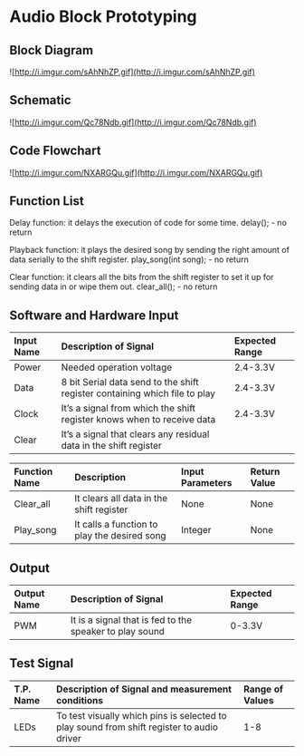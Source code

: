 # Audio Block Prototyping #



## Block Diagram ##

![http://i.imgur.com/sAhNhZP.gif](http://i.imgur.com/sAhNhZP.gif)

## Schematic ##

![http://i.imgur.com/Qc78Ndb.gif](http://i.imgur.com/Qc78Ndb.gif)

## Code Flowchart ##

![http://i.imgur.com/NXARGQu.gif](http://i.imgur.com/NXARGQu.gif)

## Function List ##

Delay function: it delays the execution of code for some time.
delay(); - no return

Playback function: it plays the desired song by sending the right amount of data serially to the shift register.
play\_song(int song); - no return

Clear function: it clears all the bits from the shift register to set it up for sending data in or wipe them out.
clear\_all(); - no return

## Software and Hardware Input ##

| **Input Name** | **Description of Signal** | **Expected Range** |
|:---------------|:--------------------------|:-------------------|
| Power | Needed operation voltage | 2.4-3.3V |
| Data | 8 bit Serial data send to the shift register containing which file to play | 2.4-3.3V |
| Clock | It’s a signal from which the shift register knows when to receive data | 2.4-3.3V |
| Clear | It’s a signal that clears any residual data in the shift register |

| **Function Name** | **Description** | **Input Parameters** | **Return Value** |
|:------------------|:----------------|:---------------------|:-----------------|
| Clear\_all | It clears all data in the shift register | None | None |
| Play\_song | It calls a function to play the desired song | Integer | None |

## Output ##

| **Output Name** | **Description of Signal** | **Expected Range** |
|:----------------|:--------------------------|:-------------------|
| PWM | It is a signal that is fed to the speaker to play sound | 0-3.3V |

## Test Signal ##

| **T.P. Name** | **Description of Signal and measurement conditions** | **Range of Values** |
|:--------------|:-----------------------------------------------------|:--------------------|
| LEDs | To test visually which pins is selected to play sound from shift register to audio driver | 1-8 |


